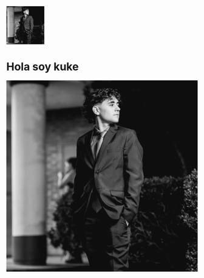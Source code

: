 <img src="img/PDC_0880 (1).jpg" width="100px"/>

# **Hola soy kuke** 

![Drogaaaaa](img/PDC_0880%20(1).jpg)